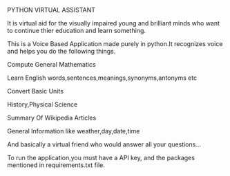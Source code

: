 PYTHON VIRTUAL ASSISTANT

It is virtual aid for the visually impaired young and brilliant minds who want to continue thier education and learn something. 

This is a Voice Based Application made purely in python.It recognizes voice and helps you do the following things.

Compute General Mathematics

Learn English words,sentences,meanings,synonyms,antonyms etc

Convert Basic Units

History,Physical Science

Summary Of Wikipedia Articles

General Information like weather,day,date,time

And basically a virtual friend who would answer all your questions...

To run the application,you must have a API key, and the packages mentioned in requirements.txt file.
